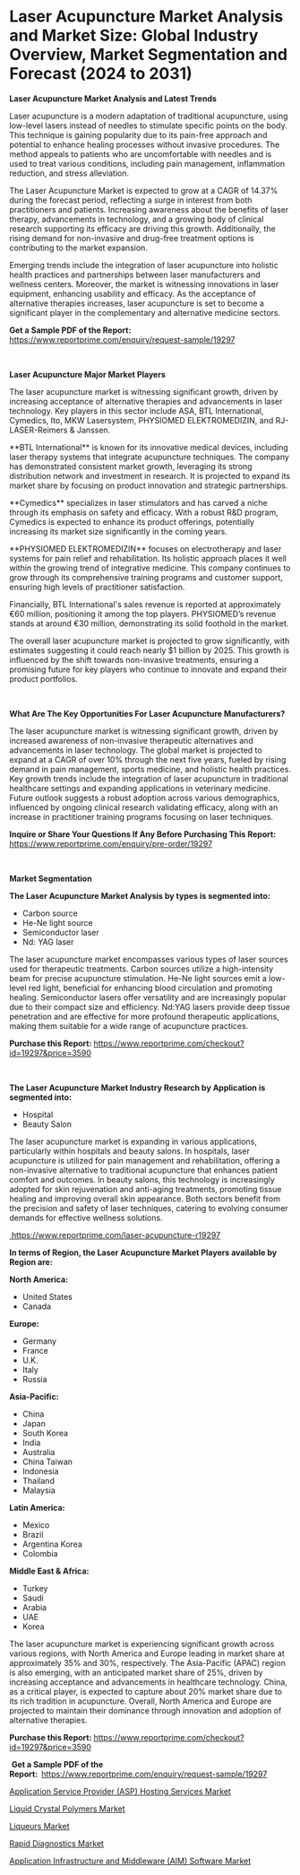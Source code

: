 <p><h1>Laser Acupuncture Market Analysis and Market Size: Global Industry Overview, Market Segmentation and Forecast (2024 to 2031)</h1></p><p><strong>Laser Acupuncture Market Analysis and Latest Trends</strong></p>
<p><p>Laser acupuncture is a modern adaptation of traditional acupuncture, using low-level lasers instead of needles to stimulate specific points on the body. This technique is gaining popularity due to its pain-free approach and potential to enhance healing processes without invasive procedures. The method appeals to patients who are uncomfortable with needles and is used to treat various conditions, including pain management, inflammation reduction, and stress alleviation.</p><p>The Laser Acupuncture Market is expected to grow at a CAGR of 14.37% during the forecast period, reflecting a surge in interest from both practitioners and patients. Increasing awareness about the benefits of laser therapy, advancements in technology, and a growing body of clinical research supporting its efficacy are driving this growth. Additionally, the rising demand for non-invasive and drug-free treatment options is contributing to the market expansion. </p><p>Emerging trends include the integration of laser acupuncture into holistic health practices and partnerships between laser manufacturers and wellness centers. Moreover, the market is witnessing innovations in laser equipment, enhancing usability and efficacy. As the acceptance of alternative therapies increases, laser acupuncture is set to become a significant player in the complementary and alternative medicine sectors.</p></p>
<p><strong>Get a Sample PDF of the Report:&nbsp;</strong> <a href="https://www.reportprime.com/enquiry/request-sample/19297?utm_campaign=3&utm_medium=2&utm_source=Github&utm_content=ia&utm_term=28112024&utm_id=laser-acupuncture">https://www.reportprime.com/enquiry/request-sample/19297</a></p>
<p>&nbsp;</p>
<p><strong>Laser Acupuncture Major Market Players</strong></p>
<p><p>The laser acupuncture market is witnessing significant growth, driven by increasing acceptance of alternative therapies and advancements in laser technology. Key players in this sector include ASA, BTL International, Cymedics, Ito, MKW Lasersystem, PHYSIOMED ELEKTROMEDIZIN, and RJ-LASER-Reimers & Janssen.</p><p>**BTL International** is known for its innovative medical devices, including laser therapy systems that integrate acupuncture techniques. The company has demonstrated consistent market growth, leveraging its strong distribution network and investment in research. It is projected to expand its market share by focusing on product innovation and strategic partnerships.</p><p>**Cymedics** specializes in laser stimulators and has carved a niche through its emphasis on safety and efficacy. With a robust R&D program, Cymedics is expected to enhance its product offerings, potentially increasing its market size significantly in the coming years.</p><p>**PHYSIOMED ELEKTROMEDIZIN** focuses on electrotherapy and laser systems for pain relief and rehabilitation. Its holistic approach places it well within the growing trend of integrative medicine. This company continues to grow through its comprehensive training programs and customer support, ensuring high levels of practitioner satisfaction.</p><p>Financially, BTL International's sales revenue is reported at approximately €60 million, positioning it among the top players. PHYSIOMED’s revenue stands at around €30 million, demonstrating its solid foothold in the market.</p><p>The overall laser acupuncture market is projected to grow significantly, with estimates suggesting it could reach nearly $1 billion by 2025. This growth is influenced by the shift towards non-invasive treatments, ensuring a promising future for key players who continue to innovate and expand their product portfolios.</p></p>
<p>&nbsp;</p>
<p><strong>What Are The Key Opportunities For Laser Acupuncture Manufacturers?</strong></p>
<p><p>The laser acupuncture market is witnessing significant growth, driven by increased awareness of non-invasive therapeutic alternatives and advancements in laser technology. The global market is projected to expand at a CAGR of over 10% through the next five years, fueled by rising demand in pain management, sports medicine, and holistic health practices. Key growth trends include the integration of laser acupuncture in traditional healthcare settings and expanding applications in veterinary medicine. Future outlook suggests a robust adoption across various demographics, influenced by ongoing clinical research validating efficacy, along with an increase in practitioner training programs focusing on laser techniques.</p></p>
<p><strong>Inquire or Share Your Questions If Any Before Purchasing This Report:</strong> <a href="https://www.reportprime.com/enquiry/pre-order/19297?utm_campaign=3&utm_medium=2&utm_source=Github&utm_content=ia&utm_term=28112024&utm_id=laser-acupuncture">https://www.reportprime.com/enquiry/pre-order/19297</a></p>
<p>&nbsp;</p>
<p><strong>Market Segmentation</strong></p>
<p><strong>The Laser Acupuncture Market Analysis by types is segmented into:</strong></p>
<p><ul><li>Carbon source</li><li>He-Ne light source</li><li>Semiconductor laser</li><li>Nd: YAG laser</li></ul></p>
<p><p>The laser acupuncture market encompasses various types of laser sources used for therapeutic treatments. Carbon sources utilize a high-intensity beam for precise acupuncture stimulation. He-Ne light sources emit a low-level red light, beneficial for enhancing blood circulation and promoting healing. Semiconductor lasers offer versatility and are increasingly popular due to their compact size and efficiency. Nd:YAG lasers provide deep tissue penetration and are effective for more profound therapeutic applications, making them suitable for a wide range of acupuncture practices.</p></p>
<p><strong>Purchase this Report:&nbsp;</strong><a href="https://www.reportprime.com/checkout?id=19297&price=3590&utm_campaign=3&utm_medium=2&utm_source=Github&utm_content=ia&utm_term=28112024&utm_id=laser-acupuncture">https://www.reportprime.com/checkout?id=19297&price=3590</a></p>
<p>&nbsp;</p>
<p><strong>The Laser Acupuncture Market Industry Research by Application is segmented into:</strong></p>
<p><ul><li>Hospital</li><li>Beauty Salon</li></ul></p>
<p><p>The laser acupuncture market is expanding in various applications, particularly within hospitals and beauty salons. In hospitals, laser acupuncture is utilized for pain management and rehabilitation, offering a non-invasive alternative to traditional acupuncture that enhances patient comfort and outcomes. In beauty salons, this technology is increasingly adopted for skin rejuvenation and anti-aging treatments, promoting tissue healing and improving overall skin appearance. Both sectors benefit from the precision and safety of laser techniques, catering to evolving consumer demands for effective wellness solutions.</p></p>
<p><a href="https://www.reportprime.com/laser-acupuncture-r19297?utm_campaign=3&utm_medium=2&utm_source=Github&utm_content=ia&utm_term=28112024&utm_id=laser-acupuncture">&nbsp;https://www.reportprime.com/laser-acupuncture-r19297</a></p>
<p><strong>In terms of Region, the Laser Acupuncture Market Players available by Region are:</strong></p>
<p>
    <p> <strong> North America: </strong>
        <ul>
            <li>United States</li>
            <li>Canada</li>
        </ul>
        </p> 
    <p> <strong> Europe: </strong>
        <ul>
            <li>Germany</li>
            <li>France</li>
            <li>U.K.</li>
            <li>Italy</li>
            <li>Russia</li>
        </ul>
        </p> 
    <p> <strong> Asia-Pacific: </strong>
        <ul>
            <li>China</li>
            <li>Japan</li>
            <li>South Korea</li>
            <li>India</li>
            <li>Australia</li>
            <li>China Taiwan</li>
            <li>Indonesia</li>
            <li>Thailand</li>
            <li>Malaysia</li>
        </ul>
        </p> 
    <p> <strong> Latin America: </strong>
        <ul>
            <li>Mexico</li>
            <li>Brazil</li>
            <li>Argentina Korea</li>
            <li>Colombia</li>
        </ul>
        </p> 
    <p> <strong> Middle East & Africa: </strong>
        <ul>
            <li>Turkey</li>
            <li>Saudi</li>
            <li>Arabia</li>
            <li>UAE</li>
            <li>Korea</li>
        </ul>
    </p>
    </p>
<p><p>The laser acupuncture market is experiencing significant growth across various regions, with North America and Europe leading in market share at approximately 35% and 30%, respectively. The Asia-Pacific (APAC) region is also emerging, with an anticipated market share of 25%, driven by increasing acceptance and advancements in healthcare technology. China, as a critical player, is expected to capture about 20% market share due to its rich tradition in acupuncture. Overall, North America and Europe are projected to maintain their dominance through innovation and adoption of alternative therapies.</p></p>
<p><strong>Purchase this Report: </strong><a href="https://www.reportprime.com/checkout?id=19297&price=3590&utm_campaign=3&utm_medium=2&utm_source=Github&utm_content=ia&utm_term=28112024&utm_id=laser-acupuncture">https://www.reportprime.com/checkout?id=19297&price=3590</a></p>
<p>&nbsp;<strong>Get a Sample PDF of the Report:&nbsp;&nbsp;</strong><a href="https://www.reportprime.com/enquiry/request-sample/19297?utm_campaign=3&utm_medium=2&utm_source=Github&utm_content=ia&utm_term=28112024&utm_id=laser-acupuncture">https://www.reportprime.com/enquiry/request-sample/19297</a></p>
<p><strong></strong></p>
<p><p><a href="https://issuu.com/reportprime-2/docs/application-service-provider-asp-ho_836622725e78aa?utm_campaign=3&utm_medium=2&utm_source=Github&utm_content=ia&utm_term=28112024&utm_id=laser-acupuncture">Application Service Provider (ASP) Hosting Services Market</a></p><p><a href="https://www.linkedin.com/pulse/comprehensive-liquid-crystal-polymers-market-report-segmentation-ycgpf?utm_campaign=3&utm_medium=2&utm_source=Github&utm_content=ia&utm_term=28112024&utm_id=laser-acupuncture">Liquid Crystal Polymers Market</a></p><p><a href="https://www.linkedin.com/pulse/strategic-market-insights-navigating-global-liqueurs-landscape-aozkf?utm_campaign=3&utm_medium=2&utm_source=Github&utm_content=ia&utm_term=28112024&utm_id=laser-acupuncture">Liqueurs Market</a></p><p><a href="https://github.com/mauripalmi/Market-Research-Report-List-5/blob/main/rapid-diagnostics-market.md?utm_campaign=3&utm_medium=2&utm_source=Github&utm_content=ia&utm_term=28112024&utm_id=laser-acupuncture">Rapid Diagnostics Market</a></p><p><a href="https://issuu.com/reportprime-2/docs/application-infrastructure-and-midd_8396bd706b86d3?utm_campaign=3&utm_medium=2&utm_source=Github&utm_content=ia&utm_term=28112024&utm_id=laser-acupuncture">Application Infrastructure and Middleware (AIM) Software Market</a></p></p>
